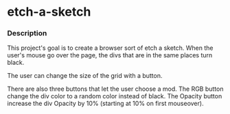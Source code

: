 # etch-a-sketch

### Description

This project's goal is to create a browser sort of etch a sketch.
When the user's mouse go over the page, the divs that are in the same places turn black.

The user can change the size of the grid with a button.

There are also three buttons that let the user choose a mod.
The RGB button change the div color to a random color instead of black.
The Opacity button increase the div Opacity by 10% (starting at 10% on first mouseover).
